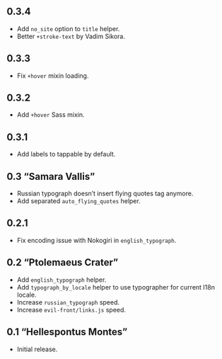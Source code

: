 ## 0.3.4

* Add `no_site` option to `title` helper.
* Better `+stroke-text` by Vadim Sikora.

## 0.3.3

* Fix `+hover` mixin loading.

## 0.3.2

* Add `+hover` Sass mixin.

## 0.3.1

* Add labels to tappable by default.

## 0.3 “Samara Vallis”

* Russian typograph doesn’t insert flying quotes tag anymore.
* Add separated `auto_flying_quotes` helper.

## 0.2.1

* Fix encoding issue with Nokogiri in `english_typograph`.

## 0.2 “Ptolemaeus Crater”

* Add `english_typograph` helper.
* Add `typograph_by_locale` helper to use typographer for current I18n locale.
* Increase `russian_typograph` speed.
* Increase `evil-front/links.js` speed.

## 0.1 “Hellespontus Montes”

* Initial release.
